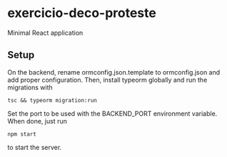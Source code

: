 # exercicio-deco-proteste
Minimal React application

## Setup
On the backend, rename ormconfig.json.template to ormconfig.json and add proper configuration.
Then, install typeorm globally and run the migrations with

    tsc && typeorm migration:run

Set the port to be used with the BACKEND_PORT environment variable.
When done, just run

    npm start

to start the server.